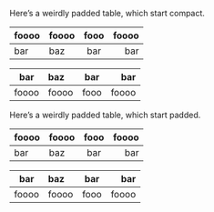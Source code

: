 Here’s a weirdly padded table, which start compact.

|foooo |foooo| fooo |foooo|
|------|:----|:----:|----:|
|bar   |baz  | bar  |  bar|

|bar   |baz  | bar  |  bar|
|------|:----|:----:|----:|
|foooo |foooo| fooo |foooo|

Here’s a weirdly padded table, which start padded.

| foooo |foooo| fooo |foooo|
| ----- |:----|:----:|----:|
| bar   |baz  | bar  |  bar|

| bar   |baz  | bar  |  bar|
| ----- |:----|:----:|----:|
| foooo |foooo| fooo |foooo|
